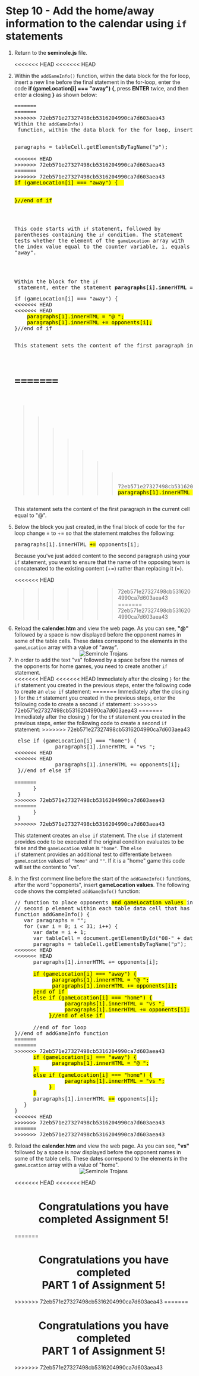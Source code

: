 <h1>Step 10 - Add the home/away information to the calendar using <code>if</code> statements</h1>

<ol>
<li>Return to the <b>seminole.js</b> file.</li>

<<<<<<< HEAD
<<<<<<< HEAD
<li>Within the <code>addGameInfo()</code> function, within the data block for the for loop, insert a new line before the final statement in the for-loop, enter the code <b>if (gameLocation[i] === "away")  {, </b>press <b>ENTER</b> twice, and then enter a closing <b>}</b> as shown below:

<pre>
=======
=======
>>>>>>> 72eb571e27327498cb5316204990ca7d603aea43
<li>Within the <code>addGameInfo()</code> function, within the data block for the for loop, insert a new line before the final statement, enter the code <b>if (gameLocation[i] === "away")  {, </b>press <b>ENTER</b> twice, and then enter a closing <b>}</b> as shown below:

<pre>
paragraphs = tableCell.getElementsByTagName("p");

<<<<<<< HEAD
>>>>>>> 72eb571e27327498cb5316204990ca7d603aea43
=======
>>>>>>> 72eb571e27327498cb5316204990ca7d603aea43
<mark>if (gameLocation[i] === "away") {  </mark>


<mark>}//end of if</mark> </pre>
This code starts with <code>if</code> statement, followed by parentheses containing the <code>if</code> condition.  The statement tests whether the element of the <code>gameLocation</code> array with the index value equal to the counter variable, i, equals the string "away".
</li>



<li>Within the block for the <code>if</code> statement, enter the statement <b>paragraphs[i].innerHTML = "@ ";</b> as shown below:
<pre>
if (gameLocation[i] === "away") {
<<<<<<< HEAD
<<<<<<< HEAD
    <mark>paragraphs[1].innerHTML = "@ ";</mark>
    <mark>paragraphs[1].innerHTML += opponents[i];</mark>
}//end of if</pre>
This statement sets the content of the first paragraph in the current cell equal to "@".
</li>

=======
=======
>>>>>>> 72eb571e27327498cb5316204990ca7d603aea43
<mark>paragraphs[1].innerHTML = "@ ";</mark>
}</pre>
This statement sets the content of the first paragraph in the current cell equal to "@".
</li>


<li>
Below the block you just created, in the final block of code for the <code>for</code> loop change = to += so that the statement matches the following:
<pre>
paragraphs[1].innerHTML <mark>+=</mark> opponents[i];
</pre>

Because you've just added content to the second paragraph using your <code>if</code> statement, you want to ensure that the name of the opposing team is concatenated to the existing content (+=) rather than replacing it (=).
</li>



<<<<<<< HEAD
>>>>>>> 72eb571e27327498cb5316204990ca7d603aea43
=======
>>>>>>> 72eb571e27327498cb5316204990ca7d603aea43
<li>Reload the <b>calender.htm</b> and view the web page.  As you can see, <b>"@"</b> followed by a space is now displayed before the opponent names in some of the table cells.  These dates correspond to the elements in the <code>gameLocation</code> array with a value of "away". </li>


<center><img src=".guides/img/SeminoleTrojan_Away.png" alt="Seminole Trojans" /></center>

<li>
In order to add the text "vs" followed by a space before the names of the opponents for home games, you need to create another <code>if</code> statement.
<br>
<<<<<<< HEAD
<<<<<<< HEAD
Immediately after the closing <code>}</code> for the <code>if</code> statement you created in the previous steps, enter the following code to create an <code>else if</code> statement:
=======
Immediately after the closing <code>}</code> for the <code>if</code> statement you created in the previous steps, enter the following code to create a second <code>if</code> statement:
>>>>>>> 72eb571e27327498cb5316204990ca7d603aea43
=======
Immediately after the closing <code>}</code> for the <code>if</code> statement you created in the previous steps, enter the following code to create a second <code>if</code> statement:
>>>>>>> 72eb571e27327498cb5316204990ca7d603aea43

<pre>
 else if (gameLocation[i] === "home") {
             paragraphs[1].innerHTML = "vs ";
<<<<<<< HEAD
<<<<<<< HEAD
             paragraphs[1].innerHTML += opponents[i];
 }//end of else if

=======
      }
 }
>>>>>>> 72eb571e27327498cb5316204990ca7d603aea43
=======
      }
 }
>>>>>>> 72eb571e27327498cb5316204990ca7d603aea43
</pre>
This statement creates an <code>else if</code> statement.  The <code>else if</code> statement provides code to be executed if the original condition evaluates to be false and the <code>gameLocation</code> value is <code>"home"</code>.  The <code>else if</code> statement provides an additional test to differentiate between <code>gameLocation</code> values of <code>"home"</code> and <code>""</code>.  If it is a "home" game this code will set the content to "vs".
</li>

<li>
In the first comment line before the start of the <code>addGameInfo()</code> functions, after the word "opponents", insert <b>gameLocation values</b>.  The following code shows the completed <code>addGameInfo()</code> function:
<pre>
// function to place opponents <mark>and gameLocation values </mark>in 
// second p element within each table data cell that has an id
function addGameInfo() {
   var paragraphs = "";
   for (var i = 0; i < 31; i++) {
      var date = i + 1;
      var tableCell = document.getElementById("08-" + date);
      paragraphs = tableCell.getElementsByTagName("p");
<<<<<<< HEAD
<<<<<<< HEAD
      paragraphs[1].innerHTML += opponents[i];<br>      
      <mark>if (gameLocation[i] === "away") {</mark>
            <mark>paragraphs[1].innerHTML = "@ ";</mark>
            <mark>paragraphs[1].innerHTML += opponents[i];</mark>
      <mark>}end of if </mark>
      <mark>else if (gameLocation[i] === "home") {</mark>
                <mark>paragraphs[1].innerHTML = "vs ";</mark>
                <mark>paragraphs[1].innerHTML += opponents[i];</mark>
           <mark>}//end of else if </mark><br>
      //end of for loop
}//end of addGameInfo function
=======
=======
>>>>>>> 72eb571e27327498cb5316204990ca7d603aea43
      <mark>if (gameLocation[i] === "away") {</mark>
            <mark>paragraphs[1].innerHTML = "@ ";</mark>
      <mark>} </mark>
      <mark>else if (gameLocation[i] === "home") {</mark>
                <mark>paragraphs[1].innerHTML = "vs ";</mark>
           <mark>} </mark>
      <mark>}</mark>
      paragraphs[1].innerHTML <mark>+=</mark> opponents[i];
   }
}
<<<<<<< HEAD
>>>>>>> 72eb571e27327498cb5316204990ca7d603aea43
=======
>>>>>>> 72eb571e27327498cb5316204990ca7d603aea43
</pre>
</li>


<li>Reload the <b>calender.htm</b> and view the web page.  As you can see, <b>"vs"</b> followed by a space is now displayed before the opponent names in some of the table cells.  These dates correspond to the elements in the <code>gameLocation</code> array with a value of "home". </li>
<center><img src=".guides/img/SeminoleTrojan_Home.png" alt="Seminole Trojans" /></center>

<<<<<<< HEAD
<<<<<<< HEAD
<center><h1>Congratulations you have completed Assignment 5!</h1></center>
=======
<center><h1>Congratulations you have completed <br><b>PART 1</b> of Assignment 5!</h1></center>
>>>>>>> 72eb571e27327498cb5316204990ca7d603aea43
=======
<center><h1>Congratulations you have completed <br><b>PART 1</b> of Assignment 5!</h1></center>
>>>>>>> 72eb571e27327498cb5316204990ca7d603aea43
